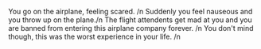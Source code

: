You go on the airplane, feeling scared. /n
Suddenly you feel nauseous and you throw up on the plane./n
The flight attendents get mad at you and you are banned from entering this airplane company forever. /n
You don't mind though, this was the worst experience in your life. /n
